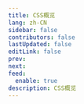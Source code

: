```yaml
---
title: CSS概览
lang: zh-CN
sidebar: false
contributors: false
lastUpdated: false
editLink: false
prev: 
next: 
feed:
  enable: true
description: CSS概览
---
```


<iframe :src="iframeSrc" class="box-iframe" frameborder="0"></iframe>

<script setup>
import { h, ref, nextTick, watch, onMounted, onBeforeUnmount } from 'vue'
import { useRoute } from 'vue-router'

const isProd = process.env.NODE_ENV === 'production'
let iframeSrc = isProd ? 'https://onresize.github.io/web-blogs/pageCom/css.html' : 'https://localhost:9008/web-blogs/pageCom/css.html'
</script>